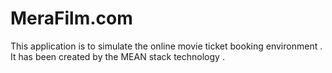 # MeraFilm.com
This application is to simulate the online movie ticket booking environment . It has been created by the MEAN stack technology .

